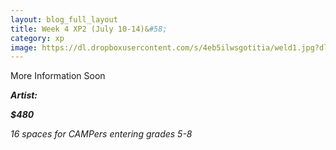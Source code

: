 ```yaml
---
layout: blog_full_layout
title: Week 4 XP2 (July 10-14)&#58; 
category: xp
image: https://dl.dropboxusercontent.com/s/4eb5ilwsgotitia/weld1.jpg?dl=0
---
```


More Information Soon




**_Artist:_** 

**_$480_**

*16 spaces for CAMPers entering grades 5-8*
